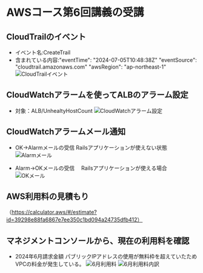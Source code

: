 # AWSコース第6回講義の受講

## CloudTrailのイベント
* イベント名:CreateTrail
* 含まれている内容:"eventTime": "2024-07-05T10:48:38Z" 
                   "eventSource": "cloudtrail.amazonaws.com"
                   "awsRegion": "ap-northeast-1"
![CloudTrailイベント](picture01.png)

## CloudWatchアラームを使ってALBのアラーム設定
* 対象：ALB/UnhealtyHostCount
![CloudWatchアラーム設定](picture02.png)

## CloudWatchアラームメール通知
* OK→Alarmメールの受信
  Railsアプリケーションが使えない状態
![Alarmメール](picture03.png)

* Alarm→OKメールの受信
　Railsアプリケーションが使える場合
![OKメール](picture04.png)

## AWS利用料の見積もり
（https://calculator.aws/#/estimate?id=39298e88fa6867e7ee350c1bd094a24735dfb412）

## マネジメントコンソールから、現在の利用料を確認
* 2024年6月請求金額
パブリックIPアドレスの使用が無料枠を超えていたためVPCの料金が発生している。
![6月利用料](picture05.png)
![6月利用料内訳](picture06.png)

